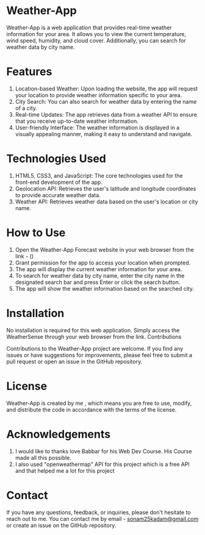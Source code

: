 # Weather-App
Weather-App is a web application that provides real-time weather information for your area. It allows you to view the current temperature, wind speed, humidity, and cloud cover. Additionally, you can search for weather data by city name. 
# Features

1. Location-based Weather: Upon loading the website, the app will request your location to provide weather information specific to your area.
2. City Search: You can also search for weather data by entering the name of a city.
3. Real-time Updates: The app retrieves data from a weather API to ensure that you receive up-to-date weather information.
4. User-friendly Interface: The weather information is displayed in a visually appealing manner, making it easy to understand and navigate.

# Technologies Used

1. HTML5, CSS3, and JavaScript: The core technologies used for the front-end development of the app.
2. Geolocation API: Retrieves the user's latitude and longitude coordinates to provide accurate weather data.
3. Weather API: Retrieves weather data based on the user's location or city name.

# How to Use

1. Open the Weather-App Forecast website in your web browser from the link - ()
2. Grant permission for the app to access your location when prompted.
3. The app will display the current weather information for your area.
4. To search for weather data by city name, enter the city name in the designated search bar and press Enter or click the search button.
5. The app will show the weather information based on the searched city.

# Installation

No installation is required for this web application. Simply access the WeatherSense through your web browser from the link.
Contributions

Contributions to the Weather-App project are welcome. If you find any issues or have suggestions for improvements, please feel free to submit a pull request or open an issue in the GitHub repository.
# License

Weather-App is created by me , which means you are free to use, modify, and distribute the code in accordance with the terms of the license.
# Acknowledgements

1. I would like to thanks love Babbar for his Web Dev Course. His Course made all this possible.
2. I also used "openweathermap" API for this project which is a free API and that helped me a lot for this project

# Contact

If you have any questions, feedback, or inquiries, please don't hesitate to reach out to me. You can contact me by email - sonam25kadam@gmail.com or create an issue on the GitHub repository.
